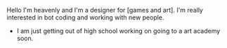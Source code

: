 Hello I'm heavenly and I'm a designer for [games and art].
I'm really interested in bot coding and working with new people.


- I am just getting out of high school working on  going to a art academy soon.
